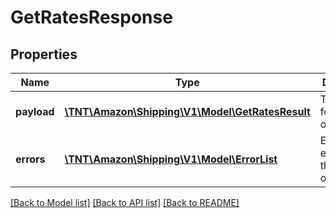 # GetRatesResponse

## Properties
Name | Type | Description | Notes
------------ | ------------- | ------------- | -------------
**payload** | [**\TNT\Amazon\Shipping\V1\Model\GetRatesResult**](GetRatesResult.md) | The payload for getRates operation | [optional] 
**errors** | [**\TNT\Amazon\Shipping\V1\Model\ErrorList**](ErrorList.md) | Encountered errors for the operation. | [optional] 

[[Back to Model list]](../README.md#documentation-for-models) [[Back to API list]](../README.md#documentation-for-api-endpoints) [[Back to README]](../README.md)


